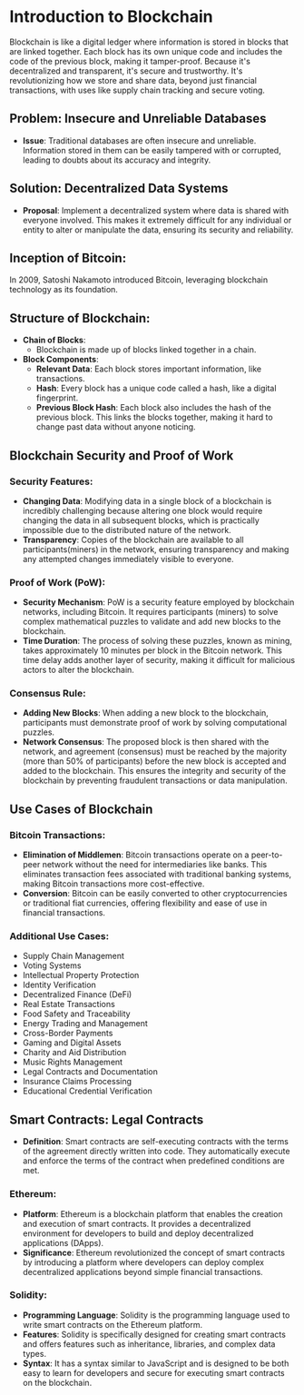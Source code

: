 # Introduction to Blockchain

Blockchain is like a digital ledger where information is stored in blocks that are linked together. Each block has its own unique code and includes the code of the previous block, making it tamper-proof. Because it's decentralized and transparent, it's secure and trustworthy. It's revolutionizing how we store and share data, beyond just financial transactions, with uses like supply chain tracking and secure voting.

## Problem: Insecure and Unreliable Databases

- **Issue**: Traditional databases are often insecure and unreliable. Information stored in them can be easily tampered with or corrupted, leading to doubts about its accuracy and integrity.

## Solution: Decentralized Data Systems

- **Proposal**: Implement a decentralized system where data is shared with everyone involved. This makes it extremely difficult for any individual or entity to alter or manipulate the data, ensuring its security and reliability.

## Inception of Bitcoin:

In 2009, Satoshi Nakamoto introduced Bitcoin, leveraging blockchain technology as its foundation.

## Structure of Blockchain:

- **Chain of Blocks**:
  - Blockchain is made up of blocks linked together in a chain.
- **Block Components**:
  - **Relevant Data**: Each block stores important information, like transactions.
  - **Hash**: Every block has a unique code called a hash, like a digital fingerprint.
  - **Previous Block Hash**: Each block also includes the hash of the previous block. This links the blocks together, making it hard to change past data without anyone noticing.

## Blockchain Security and Proof of Work

### Security Features:

- **Changing Data**: Modifying data in a single block of a blockchain is incredibly challenging because altering one block would require changing the data in all subsequent blocks, which is practically impossible due to the distributed nature of the network.
- **Transparency**: Copies of the blockchain are available to all participants(miners) in the network, ensuring transparency and making any attempted changes immediately visible to everyone.

### Proof of Work (PoW):

- **Security Mechanism**: PoW is a security feature employed by blockchain networks, including Bitcoin. It requires participants (miners) to solve complex mathematical puzzles to validate and add new blocks to the blockchain.
- **Time Duration**: The process of solving these puzzles, known as mining, takes approximately 10 minutes per block in the Bitcoin network. This time delay adds another layer of security, making it difficult for malicious actors to alter the blockchain.

### Consensus Rule:

- **Adding New Blocks**: When adding a new block to the blockchain, participants must demonstrate proof of work by solving computational puzzles.
- **Network Consensus**: The proposed block is then shared with the network, and agreement (consensus) must be reached by the majority (more than 50% of participants) before the new block is accepted and added to the blockchain. This ensures the integrity and security of the blockchain by preventing fraudulent transactions or data manipulation.

## Use Cases of Blockchain

### Bitcoin Transactions:

- **Elimination of Middlemen**: Bitcoin transactions operate on a peer-to-peer network without the need for intermediaries like banks. This eliminates transaction fees associated with traditional banking systems, making Bitcoin transactions more cost-effective.
- **Conversion**: Bitcoin can be easily converted to other cryptocurrencies or traditional fiat currencies, offering flexibility and ease of use in financial transactions.

### Additional Use Cases:

- Supply Chain Management
- Voting Systems
- Intellectual Property Protection
- Identity Verification
- Decentralized Finance (DeFi)
- Real Estate Transactions
- Food Safety and Traceability
- Energy Trading and Management
- Cross-Border Payments
- Gaming and Digital Assets
- Charity and Aid Distribution
- Music Rights Management
- Legal Contracts and Documentation
- Insurance Claims Processing
- Educational Credential Verification

## Smart Contracts: Legal Contracts

- **Definition**: Smart contracts are self-executing contracts with the terms of the agreement directly written into code. They automatically execute and enforce the terms of the contract when predefined conditions are met.

### Ethereum:

- **Platform**: Ethereum is a blockchain platform that enables the creation and execution of smart contracts. It provides a decentralized environment for developers to build and deploy decentralized applications (DApps).
- **Significance**: Ethereum revolutionized the concept of smart contracts by introducing a platform where developers can deploy complex decentralized applications beyond simple financial transactions.

### Solidity:

- **Programming Language**: Solidity is the programming language used to write smart contracts on the Ethereum platform.
- **Features**: Solidity is specifically designed for creating smart contracts and offers features such as inheritance, libraries, and complex data types.
- **Syntax**: It has a syntax similar to JavaScript and is designed to be both easy to learn for developers and secure for executing smart contracts on the blockchain.
